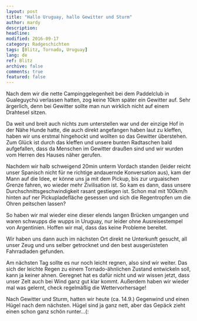 ```yaml
---
layout: post
title: "Hallo Uruguay, hallo Gewitter und Sturm"
author: mardy
description: 
headline: 
modified: 2016-09-17
category: Radgeschichten
tags: [Blitz, Tornado, Uruguay]
lang: de
ref: Blitz
archive: false
comments: true
featured: false
---
```


Nach dem wir die nette Campinggelegenheit bei dem Paddelclub in Gualeguychú verlassen hatten, zog keine 10km später ein Gewitter auf. Sehr ärgerlich, denn bei Gewitter sollte man nun wirklich nicht auf einem Drahtesel sitzen.

Da weit und breit auch nichts zum unterstellen war und der einzige Hof in der Nähe Hunde hatte, die auch direkt angefangen haben laut zu kleffen, haben wir uns erstmal hingehockt und wollten so das Gewitter überstehen. Zum Glück ist durch das kleffen und unsere bunten Radtaschen bald aufgefallen, dass da Menschen im Gewitter draußen sind und wir wurden vom Herren des Hauses näher gerufen.

Nachdem wir halb schweigend 20min unterm Vordach standen (leider reicht unser Spanisch nicht für ne richtige andauernde Konversation aus), kam der Mann auf die Idee, er könne uns ja mit dem Pickup, bis zur urguaischen Grenze fahren, wo wieder mehr Zivilisation ist. So kam es dann, dass unsere Durchschnittsgeschwindigkeit rasant gestiegen ist. Schon mal mit 100km/h hinten auf ner Pickupladefläche gesessen und sich die Regentropfen um die Ohren peitschen lassen?

So haben wir mal wieder eine dieser elends langen Brücken umgangen und waren schwupps die wupps in Uruguay, nur leider ohne Ausreisestempel von Argentinien. Hoffen wir mal, dass das keine Probleme bereitet.

Wir haben uns dann auch im nächsten Ort direkt ne Unterkunft gesucht, all unser Zeug und uns selber getrocknet und den best ausgerüsteten Fahrradladen gefunden.

Am nächsten Tag sollte es nur noch leicht regnen, also sind wir weiter. Das sich der leichte Regen zu einem Tornado-ähnlichen Zustand entwickeln soll, kann ja keiner ahnen. Geregnet hat es dafür nicht und wir wissen jetzt, dass unser Zelt auch bei Wind ganz gut klar kommt. Außerdem haben wir wieder mal was gelernt, check regelmäßig die Wettervorhersage!

Nach Gewitter und Sturm, hatten wir heute (ca. 14.9.) Gegenwind und einen Hügel nach dem nächsten. Hügel sind ja ganz nett, aber das Gepäck zieht einen schon ganz schön runter...(:


